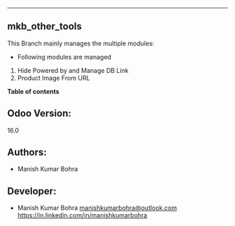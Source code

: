 ---------------------------------
mkb_other_tools
---------------------------------


This Branch mainly manages the multiple modules:

* Following modules are managed 
1. Hide Powered by and Manage DB Link
2. Product Image From URL

**Table of contents**

Odoo Version:
-------------
16.0

Authors:
--------
* Manish Kumar Bohra

Developer:
----------
* Manish Kumar Bohra <manishkumarbohra@outlook.com>
https://in.linkedin.com/in/manishkumarbohra
